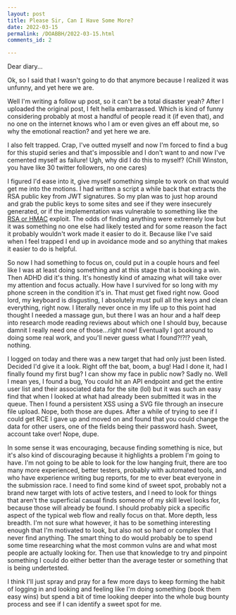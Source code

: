```yaml
---
layout: post
title: Please Sir, Can I Have Some More?
date: 2022-03-15
permalink: /DOABBH/2022-03-15.html
comments_id: 2

---
```


Dear diary...

Ok, so I said that I wasn't going to do that anymore because I realized it was unfunny, and yet here we are.

Well I'm writing a follow up post, so it can't be a total disaster yeah? After I uploaded the original post, I felt hella embarrassed. Which is kind of funny considering probably at most a handful of people read it (if even that), and no one on the internet knows who I am or even gives an eff about me, so why the emotional reaction? and yet here we are.

I also felt trapped. Crap, I've outted myself and now I'm forced to find a bug for this stupid series and that's impossible and I don't want to and now I've cemented myself as failure!  Ugh, why did I do this to myself? (Chill Winston, you have like 30 twitter followers, no one cares)

I figured I'd ease into it, give myself something simple to work on that would get me into the motions. I had written a script a while back that extracts the RSA public key from JWT signatures. So my plan was to just hop around and grab the public keys to some sites and see if they were insecurely generated, or if the implementation was vulnerable to something like the [RSA or HMAC](https://auth0.com/blog/critical-vulnerabilities-in-json-web-token-libraries/) exploit. The odds of finding anything were extremely low but it was something no one else had likely tested and for some reason the fact it probably wouldn't work made it easier to do it. Because like I've said when I feel trapped I end up in avoidance mode and so anything that makes it easier to do is helpful.

So now I had something to focus on, could put in a couple hours and feel like I was at least doing something and at this stage that is booking a win. Then ADHD did it's thing. It's honestly kind of amazing what will take over my attention and focus actually. How have I survived for so long with my phone screen in the condition it's in. That must get fixed right now. Good lord, my keyboard is disgusting, I absolutely must pull all the keys and clean everything, right now. I literally never once in my life up to this point had thought I needed a massage gun, but there I was an hour and a half deep into research mode reading reviews about which one I should buy, because damnit I really need one of those...right now! Eventually I got around to doing some real work, and you'll never guess what I found?!?!? yeah, nothing.



I logged on today and there was a new target that had only just been listed. Decided I'd give it a look. Right off the bat, boom, a bug! Had I done it, had I finally found my first bug? I can show my face in public now? Sadly no. Well I mean yes, I found a bug, You could hit an API endpoint and get the entire user list and their associated data for the site (lol) but it was such an easy find that when I looked at what had already been submitted it was in the queue. Then I found a persistent XSS using a SVG file through an insecure file upload. Nope, both those are dupes. After a while of trying to see if I could get RCE I gave up and moved on and found that you could change the data for other users, one of the fields being their password hash. Sweet, account take over! Nope, dupe.

In some sense it was encouraging, because finding something is nice, but it's also kind of discouraging because it highlights a problem I'm going to have. I'm not going to be able to look for the low hanging fruit, there are too many more experienced, better testers, probably with automated tools, and who have experience writing bug reports, for me to ever beat everyone in the submission race. I need to find some kind of sweet spot, probably not a brand new target with lots of active testers, and I need to look for things that aren't the superficial casual finds someone of my skill level looks for, because those will already be found. I should probably pick a specific aspect of the typical web flow and really focus on that. More depth, less breadth. I'm not sure what however, it has to be something interesting enough that I'm motivated to look, but also not so hard or complex that I never find anything. The smart thing to do would probably be to spend some time researching what the most common vulns are and what most people are actually looking for. Then use that knowledge to try and pinpoint something I could do either better than the average tester or something that is being undertested. 

I think I'll just spray and pray for a few more days to keep forming the habit of logging in and looking and feeling like I'm doing something (book them easy wins) but spend a bit of time looking deeper into the whole bug bounty process and see if I can identify a sweet spot for me.